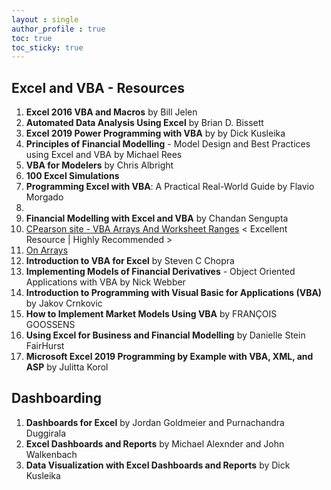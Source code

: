 ```yaml
---
layout : single  
author_profile : true
toc: true
toc_sticky: true
---
```


## Excel and VBA - Resources  

1. **Excel 2016 VBA and Macros** by Bill Jelen
2. **Automated Data Analysis Using Excel** by Brian D. Bissett 
3. **Excel 2019 Power Programming with VBA** by
by Dick Kusleika
4. **Principles of Financial Modelling** - Model Design and Best Practices using Excel and VBA by Michael Rees
5. **VBA for Modelers** by Chris Albright
6. **100 Excel Simulations**
7. **Programming Excel with VBA**: A Practical Real-World Guide by Flavio Morgado
8. 
9. **Financial Modelling with Excel and VBA** by Chandan Sengupta
10. [CPearson site - VBA Arrays And Worksheet Ranges](http://www.cpearson.com/excel/ArraysAndRanges.aspx) < Excellent Resource | Highly Recommended >
11. [On Arrays](https://www.snb-vba.eu/VBA_Arrays_en.html)
12. **Introduction to VBA for Excel** by Steven C Chopra
13. **Implementing Models of Financial Derivatives** - Object Oriented Applications with VBA by Nick Webber
14. **Introduction to Programming with Visual Basic for Applications (VBA)** by Jakov Crnkovic
15. **How to Implement Market Models Using VBA** by FRANÇOIS GOOSSENS
16. **Using Excel for Business and Financial Modelling** by Danielle Stein FairHurst  
17. **Microsoft Excel 2019 Programming by Example with VBA, XML, and ASP** by Julitta Korol

## Dashboarding

1. **Dashboards for Excel** by Jordan Goldmeier and Purnachandra Duggirala
2. **Excel Dashboards and Reports** by Michael Alexnder and John Walkenbach
3. **Data Visualization with Excel Dashboards and Reports** by Dick Kusleika

